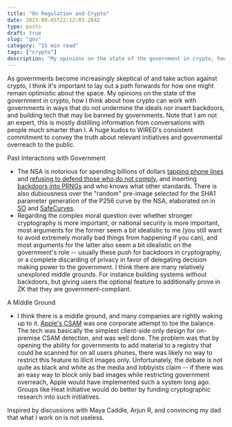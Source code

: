 ```yaml
---
title: "On Regulation and Crypto"
date: 2023-09-05T22:12:03.284Z
type: posts
draft: true
slug: "gov"
category: "15 min read"
tags: ["crypto"]
description: "My opinions on the state of the government in crypto, how I think about regulatory compliance, and building tech that may be banned by governments."
---
```


As governments become increasingly skeptical of and take action against crypto, I think it's important to lay out a path forwards for how one might remain optimistic about the space. My opinions on the state of the government in crypto, how I think about how crypto can work with governments in ways that do not undermine the ideals nor insert backdoors, and building tech that may be banned by governments. Note that I am not an expert, this is mostly distilling information from conversations with people much smarter than I. A huge kudos to WIRED's consistent commitment to convey the truth about relevant initiatives and governmental overreach to the public.

Past Interactions with Government
- The NSA is notorious for spending billions of dollars [tapping phone lines](https://www.google.com/search?q=wired.com+phone+line+tap+jail+nsa) and [refusing to defend those who do not comply](https://www.wired.com/2007/11/feds-invoke-sec/), and inserting [backdoors into PRNGs](https://www.wired.com/2007/11/securitymatters-1115/) and who knows what other standards. There is also dubiousness over the "random" pre-image selected for the SHA1 parameter generation of the P256 curve by the NSA, elaborated on in [SO](https://crypto.stackexchange.com/questions/10263/should-we-trust-the-nist-recommended-ecc-parameters) and [SafeCurves](https://safecurves.cr.yp.to/).
- Regarding the complex moral question over whether stronger cryptography is more important, or national security is more important, most arguments for the former seem a bit idealistic to me (you still want to avoid extremely morally bad things from happening if you can), and most arguments for the latter also seem a bit idealistic on the government's role -- usually these push for backdoors in cryptography, or a complete discarding of privacy in favor of delegating decision making power to the government. I think there are many relatively unexplored middle grounds. For instance building systems without backdoors, but giving users the optional feature to additionally prove in ZK that they are government-compliant.

A Middle Ground
- I think there is a middle ground, and many companies are rightly waking up to it. [Apple's CSAM](https://www.wired.com/story/apple-csam-scanning-heat-initiative-letter/) was one corporate attempt to toe the balance. The tech was basically the simplest client-side only design for on-premise CSAM detection, and was well done. The problem was that by opening the ability for governments to add material to a registry that could be scanned for on all users phones, there was likely no way to restrict this feature to illicit images only. Unfortunately, the debate is not quite as black and white as the media and lobbyists claim -- if there was an easy way to block only bad images while restricting government overreach, Apple would have implemented such a system long ago. Groups like Heat Initiative would do better by funding cryptographic research into such initiatives.

Inspired by discussions with Maya Caddle, Arjun R, and convincing my dad that what I work on is not useless.
